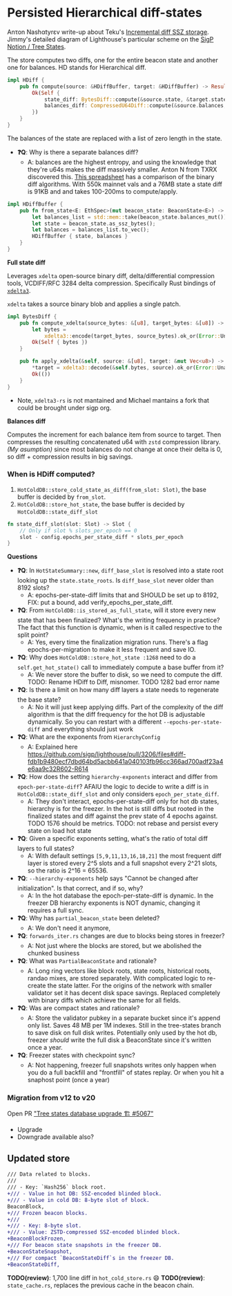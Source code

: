 # Persisted Hierarchical diff-states

Anτon Nashαtyrεv write-up about Teku's [Incremental diff SSZ storage](https://hackmd.io/G82DNSdvR5Osw2kg565lBA). Jimmy's detailed diagram of Lighthouse's particular scheme on the [SigP Notion / Tree States](https://www.notion.so/sigp/Storage-Tree-States-aa64cc30be084ce28e6f67f737243360).

The store computes two diffs, one for the entire beacon state and another one for balances. HD stands for Hierarchical diff.

```rust
impl HDiff {
    pub fn compute(source: &HDiffBuffer, target: &HDiffBuffer) -> Result<Self, Error> {
        Ok(Self {
            state_diff: BytesDiff::compute(&source.state, &target.state)?,
            balances_diff: CompressedU64Diff::compute(&source.balances, &target.balances)?,
        })
    }
}
```

The balances of the state are replaced with a list of zero length in the state.

- **:question:Q**: Why is there a separate balances diff?
  - A: balances are the highest entropy, and using the knowledge that they're u64s makes the diff massively smaller. Anton N from TXRX discovered this. [This spreadsheet](https://docs.google.com/spreadsheets/d/1EU4-CPvmoRTDEb81TlpYNsgldROrrbJbkSDmkoGCo1A/edit#gid=0) has a comparison of the binary diff algorithms. With 550k mainnet vals and a 76MB state a state diff is 91KB and and takes 100-200ms to compute/apply.

```rust
impl HDiffBuffer {
    pub fn from_state<E: EthSpec>(mut beacon_state: BeaconState<E>) -> Self {
        let balances_list = std::mem::take(beacon_state.balances_mut());
        let state = beacon_state.as_ssz_bytes();
        let balances = balances_list.to_vec();
        HDiffBuffer { state, balances }
    }
}
```

**Full state diff**

Leverages `xdelta` open-source binary diff, delta/differential compression tools, VCDIFF/RFC 3284 delta compression. Specifically Rust bindings of [`xdelta3`](https://docs.rs/xdelta3/latest/xdelta3/).

`xdelta` takes a source binary blob and applies a single patch.

```rust
impl BytesDiff {
    pub fn compute_xdelta(source_bytes: &[u8], target_bytes: &[u8]) -> Result<Self, Error> {
        let bytes =
            xdelta3::encode(target_bytes, source_bytes).ok_or(Error::UnableToComputeDiff)?;
        Ok(Self { bytes })
    }

    pub fn apply_xdelta(&self, source: &[u8], target: &mut Vec<u8>) -> Result<(), Error> {
        *target = xdelta3::decode(&self.bytes, source).ok_or(Error::UnableToApplyDiff)?;
        Ok(())
    }
}
```

- Note, `xdelta3-rs` is not mantained and Michael mantains a fork that could be brought under sigp org.

**Balances diff**

Computes the increment for each balance item from source to target. Then compresses the resulting concatenated u64 with `zstd` compression library. *(My asumption)* since most balances do not change at once their delta is 0, so diff + compression results in big savings.


### When is HDiff computed?

1. `HotColdDB::store_cold_state_as_diff(from_slot: Slot)`, the base buffer is decided by `from_slot`.
2. `HotColdDB::store_hot_state`, the base buffer is decided by `HotColdDB::state_diff_slot`

```rust
fn state_diff_slot(slot: Slot) -> Slot {
    // Only if slot % slots_per_epoch == 0
    slot - config.epochs_per_state_diff * slots_per_epoch
}
```

**Questions**

- **:question:Q**: In `HotStateSummary::new`, `diff_base_slot` is resolved into a state root looking up the `state.state_roots`. Is `diff_base_slot` never older than 8192 slots? 
  - A: epochs-per-state-diff limits that and SHOULD be set up to 8192, FIX: put a bound, add verify_epochs_per_state_diff.
- **:question:Q**: From `HotColdDB::is_stored_as_full_state`, will it store every new state that has been finalized? What's the writing frequency in practice? The fact that this function is dynamic, when is it called respective to the split point?
  - A: Yes, every time the finalization migration runs. There's a flag epochs-per-migration to make it less frequent and save IO.
- **:question:Q**: Why does `HotColdDB::store_hot_state :1268` need to do a `self.get_hot_state()` call to immediately compute a base buffer from it? 
  - A: We never store the buffer to disk, so we need to compute the diff. TODO: Rename HDiff to Diff, misnomer. TODO 1282 bad error name 
- **:question:Q**: Is there a limit on how many diff layers a state needs to regenerate the base state?
  - A: No it will just keep applying diffs. Part of the complexity of the diff algorithm is that the diff frequency for the hot DB is adjustable dynamically. So you can restart with a different `--epochs-per-state-diff` and everything should just work
- **:question:Q**: What are the exponents from `HierarchyConfig`
  - A: Explained here https://github.com/sigp/lighthouse/pull/3206/files#diff-fdb1b9480ecf7dbd64bd5acbb641a040103fb96cc366ad700adf23a4e6aa9c32R602-R614
- **:question:Q**: How does the setting `hierarchy-exponents` interact and differ from `epoch-per-state-diff`? AFAIU the logic to decide to write a diff is in `HotColdDB::state_diff_slot` and only considers `epoch_per_state_diff`.
  - A: They don't interact, epochs-per-state-diff only for hot db states, hierarchy is for the freezer. In the hot is still diffs but rooted in the finalized states and diff against the prev state of 4 epochs against. TODO 1576 should be metrics. TODO: not rebase and persist every state on load hot state
- **:question:Q**: Given a specific exponents setting, what's the ratio of total diff layers to full states?
  - A: With default settings `[5,9,11,13,16,18,21]` the most frequent diff layer is stored every 2^5 slots and a full snapshot every 2^21 slots, so the ratio is 2^16 = 65536.
- **:question:Q**: `--hierarchy-exponents` help says "Cannot be changed after initialization". Is that correct, and if so, why?
  - A: In the hot database the epoch-per-state-diff is dynamic. In the freezer DB hierarchy exponents is NOT dynamic, changing it requires a full sync.
- **:question:Q**: Why has `partial_beacon_state` been deleted?
  - A: We don't need it anymore, 
- **:question:Q**: `forwards_iter.rs` changes are due to blocks being stores in freezer?
  - A: Not just where the blocks are stored, but we abolished the chunked business
- **:question:Q**: What was `PartialBeaconState` and rationale?
  - A: Long ring vectors like block roots, state roots, historical roots, randao mixes, are stored separately. With complicated logic to re-create the state latter. For the origins of the network with smaller validator set it has decent disk space savings. Replaced completely with binary diffs which achieve the same for all fields. 
- **:question:Q**: Was are compact states and rationale?
  - A: Store the validator pubkey in a separate bucket since it's append only list. Saves 48 MB per 1M indexes. Still in the tree-states branch to save disk on full disk writes. Potentially only used by the hot db, freezer _should_ write the full disk a BeaconState since it's written once a year.
- **:question:Q**: Freezer states with checkpoint sync?
  - A: Not happening, freezer full snapshots writes only happen when you do a full backfill and "frontfill" of states replay. Or when you hit a snaphost point (once a year)


### Migration from v12 to v20

Open PR ["Tree states database upgrade 🏗️ #5067"](https://github.com/sigp/lighthouse/pull/5067)

- Upgrade
- Downgrade available also?


## Updated store

```diff
/// Data related to blocks.
///
/// - Key: `Hash256` block root.
+/// - Value in hot DB: SSZ-encoded blinded block.
+/// - Value in cold DB: 8-byte slot of block.
BeaconBlock,
+/// Frozen beacon blocks.
+///
+/// - Key: 8-byte slot.
+/// - Value: ZSTD-compressed SSZ-encoded blinded block.
+BeaconBlockFrozen,
+/// For beacon state snapshots in the freezer DB.
+BeaconStateSnapshot,
+/// For compact `BeaconStateDiff`s in the freezer DB.
+BeaconStateDiff,
```

**TODO(review)**: 1,700 line diff in `hot_cold_store.rs` :smile:
**TODO(review)**: `state_cache.rs`, replaces the previous cache in the beacon chain.
